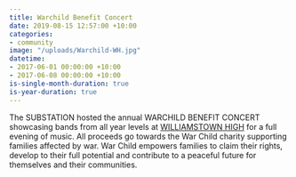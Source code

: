 ```yaml
---
title: Warchild Benefit Concert
date: 2019-08-15 12:57:00 +10:00
categories:
- community
image: "/uploads/Warchild-WH.jpg"
datetime:
- 2017-06-01 00:00:00 +10:00
- 2017-06-08 00:00:00 +10:00
is-single-month-duration: true
is-year-duration: true
---
```


The SUBSTATION hosted the annual WARCHILD BENEFIT CONCERT showcasing bands from all year levels at [WILLIAMSTOWN HIGH](http://www.willihigh.vic.edu.au/) for a full evening of music. All proceeds go towards the War Child charity supporting families affected by war. War Child empowers families to claim their rights, develop to their full potential and contribute to a peaceful future for themselves and their communities.